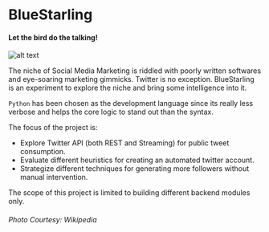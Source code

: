 # BlueStarling
#### **Let the bird do the talking!**

![alt text](https://upload.wikimedia.org/wikipedia/commons/8/8d/Lamprotornis_chalybaeus_-Kruger_National_Park,_South_Africa-8.jpg "Let the bird do the talking!")

The niche of Social Media Marketing is riddled with poorly written softwares and eye-soaring marketing gimmicks. Twitter is no exception. BlueStarling is an experiment to explore the niche and bring some intelligence into it.

`Python` has been chosen as the development language since its really less verbose and helps the core logic to stand out than the syntax.

The focus of the project is:
- Explore Twitter API (both REST and Streaming) for public tweet consumption.
- Evaluate different heuristics for creating an automated twitter account.
- Strategize different techniques for generating more followers without manual intervention.

The scope of this project is limited to building different backend modules only.

###### Photo Courtesy: Wikipedia
